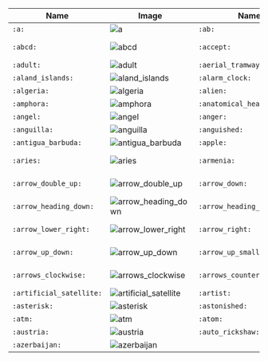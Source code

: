 | Name | Image | Name | Image | Name | Image | Name | Image |
| --- | --- | --- | --- | --- | --- | --- | --- |
| `:a:` | ![a](https://github.githubassets.com/images/icons/emoji/unicode/1f170.png?v8) | `:ab:` | ![ab](https://github.githubassets.com/images/icons/emoji/unicode/1f18e.png?v8) | `:abacus:` | ![abacus](https://github.githubassets.com/images/icons/emoji/unicode/1f9ee.png?v8) | `:abc:` | ![abc](https://github.githubassets.com/images/icons/emoji/unicode/1f524.png?v8) |
| `:abcd:` | ![abcd](https://github.githubassets.com/images/icons/emoji/unicode/1f521.png?v8) | `:accept:` | ![accept](https://github.githubassets.com/images/icons/emoji/unicode/1f251.png?v8) | `:accordion:` | ![accordion](https://github.githubassets.com/images/icons/emoji/unicode/1fa97.png?v8) | `:adhesive_bandage:` | ![adhesive_bandage](https://github.githubassets.com/images/icons/emoji/unicode/1fa79.png?v8) |
| `:adult:` | ![adult](https://github.githubassets.com/images/icons/emoji/unicode/1f9d1.png?v8) | `:aerial_tramway:` | ![aerial_tramway](https://github.githubassets.com/images/icons/emoji/unicode/1f6a1.png?v8) | `:afghanistan:` | ![afghanistan](https://github.githubassets.com/images/icons/emoji/unicode/1f1e6-1f1eb.png?v8) | `:airplane:` | ![airplane](https://github.githubassets.com/images/icons/emoji/unicode/2708.png?v8) |
| `:aland_islands:` | ![aland_islands](https://github.githubassets.com/images/icons/emoji/unicode/1f1e6-1f1fd.png?v8) | `:alarm_clock:` | ![alarm_clock](https://github.githubassets.com/images/icons/emoji/unicode/23f0.png?v8) | `:albania:` | ![albania](https://github.githubassets.com/images/icons/emoji/unicode/1f1e6-1f1f1.png?v8) | `:alembic:` | ![alembic](https://github.githubassets.com/images/icons/emoji/unicode/2697.png?v8) |
| `:algeria:` | ![algeria](https://github.githubassets.com/images/icons/emoji/unicode/1f1e9-1f1ff.png?v8) | `:alien:` | ![alien](https://github.githubassets.com/images/icons/emoji/unicode/1f47d.png?v8) | `:ambulance:` | ![ambulance](https://github.githubassets.com/images/icons/emoji/unicode/1f691.png?v8) | `:american_samoa:` | ![american_samoa](https://github.githubassets.com/images/icons/emoji/unicode/1f1e6-1f1f8.png?v8) |
| `:amphora:` | ![amphora](https://github.githubassets.com/images/icons/emoji/unicode/1f3fa.png?v8) | `:anatomical_heart:` | ![anatomical_heart](https://github.githubassets.com/images/icons/emoji/unicode/1fac0.png?v8) | `:anchor:` | ![anchor](https://github.githubassets.com/images/icons/emoji/unicode/2693.png?v8) | `:andorra:` | ![andorra](https://github.githubassets.com/images/icons/emoji/unicode/1f1e6-1f1e9.png?v8) |
| `:angel:` | ![angel](https://github.githubassets.com/images/icons/emoji/unicode/1f47c.png?v8) | `:anger:` | ![anger](https://github.githubassets.com/images/icons/emoji/unicode/1f4a2.png?v8) | `:angola:` | ![angola](https://github.githubassets.com/images/icons/emoji/unicode/1f1e6-1f1f4.png?v8) | `:angry:` | ![angry](https://github.githubassets.com/images/icons/emoji/unicode/1f620.png?v8) |
| `:anguilla:` | ![anguilla](https://github.githubassets.com/images/icons/emoji/unicode/1f1e6-1f1ee.png?v8) | `:anguished:` | ![anguished](https://github.githubassets.com/images/icons/emoji/unicode/1f627.png?v8) | `:ant:` | ![ant](https://github.githubassets.com/images/icons/emoji/unicode/1f41c.png?v8) | `:antarctica:` | ![antarctica](https://github.githubassets.com/images/icons/emoji/unicode/1f1e6-1f1f6.png?v8) |
| `:antigua_barbuda:` | ![antigua_barbuda](https://github.githubassets.com/images/icons/emoji/unicode/1f1e6-1f1ec.png?v8) | `:apple:` | ![apple](https://github.githubassets.com/images/icons/emoji/unicode/1f34e.png?v8) | `:aquarius:` | ![aquarius](https://github.githubassets.com/images/icons/emoji/unicode/2652.png?v8) | `:argentina:` | ![argentina](https://github.githubassets.com/images/icons/emoji/unicode/1f1e6-1f1f7.png?v8) |
| `:aries:` | ![aries](https://github.githubassets.com/images/icons/emoji/unicode/2648.png?v8) | `:armenia:` | ![armenia](https://github.githubassets.com/images/icons/emoji/unicode/1f1e6-1f1f2.png?v8) | `:arrow_backward:` | ![arrow_backward](https://github.githubassets.com/images/icons/emoji/unicode/25c0.png?v8) | `:arrow_double_down:` | ![arrow_double_down](https://github.githubassets.com/images/icons/emoji/unicode/23ec.png?v8) |
| `:arrow_double_up:` | ![arrow_double_up](https://github.githubassets.com/images/icons/emoji/unicode/23eb.png?v8) | `:arrow_down:` | ![arrow_down](https://github.githubassets.com/images/icons/emoji/unicode/2b07.png?v8) | `:arrow_down_small:` | ![arrow_down_small](https://github.githubassets.com/images/icons/emoji/unicode/1f53d.png?v8) | `:arrow_forward:` | ![arrow_forward](https://github.githubassets.com/images/icons/emoji/unicode/25b6.png?v8) |
| `:arrow_heading_down:` | ![arrow_heading_down](https://github.githubassets.com/images/icons/emoji/unicode/2935.png?v8) | `:arrow_heading_up:` | ![arrow_heading_up](https://github.githubassets.com/images/icons/emoji/unicode/2934.png?v8) | `:arrow_left:` | ![arrow_left](https://github.githubassets.com/images/icons/emoji/unicode/2b05.png?v8) | `:arrow_lower_left:` | ![arrow_lower_left](https://github.githubassets.com/images/icons/emoji/unicode/2199.png?v8) |
| `:arrow_lower_right:` | ![arrow_lower_right](https://github.githubassets.com/images/icons/emoji/unicode/2198.png?v8) | `:arrow_right:` | ![arrow_right](https://github.githubassets.com/images/icons/emoji/unicode/27a1.png?v8) | `:arrow_right_hook:` | ![arrow_right_hook](https://github.githubassets.com/images/icons/emoji/unicode/21aa.png?v8) | `:arrow_up:` | ![arrow_up](https://github.githubassets.com/images/icons/emoji/unicode/2b06.png?v8) |
| `:arrow_up_down:` | ![arrow_up_down](https://github.githubassets.com/images/icons/emoji/unicode/2195.png?v8) | `:arrow_up_small:` | ![arrow_up_small](https://github.githubassets.com/images/icons/emoji/unicode/1f53c.png?v8) | `:arrow_upper_left:` | ![arrow_upper_left](https://github.githubassets.com/images/icons/emoji/unicode/2196.png?v8) | `:arrow_upper_right:` | ![arrow_upper_right](https://github.githubassets.com/images/icons/emoji/unicode/2197.png?v8) |
| `:arrows_clockwise:` | ![arrows_clockwise](https://github.githubassets.com/images/icons/emoji/unicode/1f503.png?v8) | `:arrows_counterclockwise:` | ![arrows_counterclockwise](https://github.githubassets.com/images/icons/emoji/unicode/1f504.png?v8) | `:art:` | ![art](https://github.githubassets.com/images/icons/emoji/unicode/1f3a8.png?v8) | `:articulated_lorry:` | ![articulated_lorry](https://github.githubassets.com/images/icons/emoji/unicode/1f69b.png?v8) |
| `:artificial_satellite:` | ![artificial_satellite](https://github.githubassets.com/images/icons/emoji/unicode/1f6f0.png?v8) | `:artist:` | ![artist](https://github.githubassets.com/images/icons/emoji/unicode/1f9d1-1f3a8.png?v8) | `:aruba:` | ![aruba](https://github.githubassets.com/images/icons/emoji/unicode/1f1e6-1f1fc.png?v8) | `:ascension_island:` | ![ascension_island](https://github.githubassets.com/images/icons/emoji/unicode/1f1e6-1f1e8.png?v8) |
| `:asterisk:` | ![asterisk](https://github.githubassets.com/images/icons/emoji/unicode/002a-20e3.png?v8) | `:astonished:` | ![astonished](https://github.githubassets.com/images/icons/emoji/unicode/1f632.png?v8) | `:astronaut:` | ![astronaut](https://github.githubassets.com/images/icons/emoji/unicode/1f9d1-1f680.png?v8) | `:athletic_shoe:` | ![athletic_shoe](https://github.githubassets.com/images/icons/emoji/unicode/1f45f.png?v8) |
| `:atm:` | ![atm](https://github.githubassets.com/images/icons/emoji/unicode/1f3e7.png?v8) | `:atom:` | ![atom](https://github.githubassets.com/images/icons/emoji/atom.png?v8) | `:atom_symbol:` | ![atom_symbol](https://github.githubassets.com/images/icons/emoji/unicode/269b.png?v8) | `:australia:` | ![australia](https://github.githubassets.com/images/icons/emoji/unicode/1f1e6-1f1fa.png?v8) |
| `:austria:` | ![austria](https://github.githubassets.com/images/icons/emoji/unicode/1f1e6-1f1f9.png?v8) | `:auto_rickshaw:` | ![auto_rickshaw](https://github.githubassets.com/images/icons/emoji/unicode/1f6fa.png?v8) | `:avocado:` | ![avocado](https://github.githubassets.com/images/icons/emoji/unicode/1f951.png?v8) | `:axe:` | ![axe](https://github.githubassets.com/images/icons/emoji/unicode/1fa93.png?v8) |
| `:azerbaijan:` | ![azerbaijan](https://github.githubassets.com/images/icons/emoji/unicode/1f1e6-1f1ff.png?v8) |  |  |  |  |  |  |
